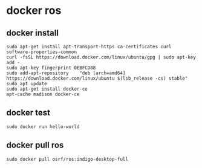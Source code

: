 # docker ros

## docker install
```
sudo apt-get install apt-transport-https ca-certificates curl software-properties-common
curl -fsSL https://download.docker.com/linux/ubuntu/gpg | sudo apt-key add -
sudo apt-key fingerprint 0EBFCD88
sudo add-apt-repository    "deb [arch=amd64] https://download.docker.com/linux/ubuntu $(lsb_release -cs) stable"
sudo apt update
sudo apt-get install docker-ce
apt-cache madison docker-ce
```
## docker test
```
sudo docker run hello-world
```

## docker pull ros
```
sudo docker pull osrf/ros:indigo-desktop-full
```

